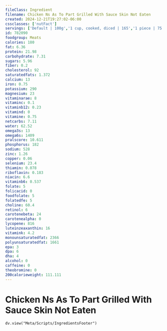 ```yaml
---
fileClass: Ingredient
filename: Chicken Ns As To Part Grilled With Sauce Skin Not Eaten
created: 2024-12-21T19:27:02-06:00
cssclasses: ['nutFact']
servings: ['Default | 100g','1 cup, cooked, diced | 165','1 piece | 75','1 slice | 60','1 oz, cooked | 28']
id: 782090
foodgroup: Meats
calories: 180
fat: 6.36
protein: 21.98
carbohydrate: 7.31
sugars: 5.96
fiber: 0.2
cholesterol: 92
saturatedfats: 1.372
calcium: 13
iron: 0.75
potassium: 290
magnesium: 23
vitaminarae: 8
vitaminc: 0.1
vitaminb12: 0.23
vitamind: 0
vitamine: 0.75
netcarbs: 7.11
water: 62.52
omega3s: 13
omega6s: 1409
pralscore: 10.611
phosphorus: 182
sodium: 528
zinc: 1.26
copper: 0.06
selenium: 23.4
thiamin: 0.078
riboflavin: 0.183
niacin: 6.6
vitaminb6: 0.537
folate: 5
folicacid: 0
foodfolate: 5
folatedfe: 5
choline: 60.4
retinol: 6
carotenebeta: 24
carotenealpha: 0
lycopene: 816
luteinzeaxanthin: 16
vitamink: 4.2
monounsaturatedfat: 2366
polyunsaturatedfat: 1661
epa: 3
dpa: 6
dha: 4
alcohol: 0
caffeine: 0
theobromine: 0
200calorieweight: 111.111
---
```


# Chicken Ns As To Part Grilled With Sauce Skin Not Eaten

```dataviewjs
dv.view("Meta/Scripts/IngredientsFooter")
```
